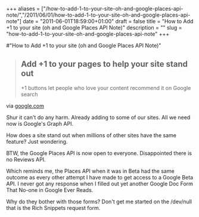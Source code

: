 +++
aliases = ["/how-to-add-1-to-your-site-oh-and-google-places-api-note/","/2011/06/01/how-to-add-1-to-your-site-oh-and-google-places-api-note"]
date = "2011-06-01T18:59:00+01:00"
draft = false
title = "How to Add +1 to your site (oh and Google Places API Note)"
description = ""
slug = "how-to-add-1-to-your-site-oh-and-google-places-api-note"
+++

#"How to Add +1 to your site (oh and Google Places API Note)"


 <div class="posterous_bookmarklet_entry">
<blockquote class="posterous_long_quote">
<h2>Add +1 to your pages to help your site stand out</h2>
+1 buttons let people who love your content recommend it on Google search</blockquote>
<div class="posterous_quote_citation">via <a href="http://www.google.com/webmasters/+1/button/index.html">google.com</a></div>
<p>Shur it can't do any harm. Already adding to some of our sites. All we need now is Google's Graph API.</p>
<p>How does a site stand out when millions of other sites have the same feature? Just wondering.</p>
<p>BTW, the Google Places API is now open to everyone. Disappointed there is no Reviews API.</p>
<p>Which reminds me, the Places API when it was in Beta had the same outcome as every other attempt I have made to get access to a Google Beta API. I never got any response when I filled out yet another Google Doc Form That No-one in Google Ever Reads.</p>
<p>Why do they bother with those forms? Don't get me started on the /dev/null that is the Rich Snippets request form.</p>
<p>&nbsp;</p>
</div>
 